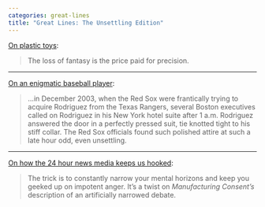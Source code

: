 ```yaml
---
categories: great-lines
title: "Great Lines: The Unsettling Edition"
---
```



[On plastic toys](https://harpers.org/archive/2007/01/moby-duck/):  

> The loss of fantasy is the price paid for precision.

* * *
[On an enigmatic baseball player](https://vault.si.com/vault/2006/09/25/arod-agonistes):  

> …in December 2003, when the Red Sox were frantically trying to acquire Rodriguez from the Texas Rangers, several Boston executives called on Rodriguez in his New York hotel suite after 1 a.m. Rodriguez answered the door in a perfectly pressed suit, tie knotted tight to his stiff collar. The Red Sox officials found such polished attire at such a late hour odd, even unsettling.

* * *
[On how the 24 hour news media keeps us hooked](https://taibbi.substack.com/p/chapter-1-part-ii-the-ten-rules-of):  

> The trick is to constantly narrow your mental horizons and keep you geeked up on impotent anger. It’s a twist on *Manufacturing Consent’s* description of an artificially narrowed debate.
